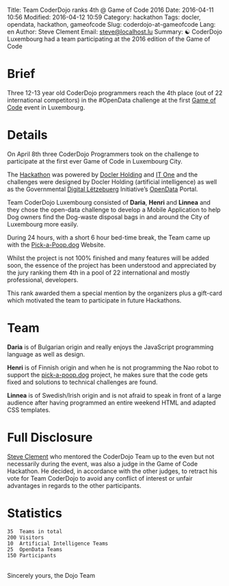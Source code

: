 Title: Team CoderDojo ranks 4th @ Game of Code 2016
Date: 2016-04-11 10:56
Modified: 2016-04-12 10:59
Category: hackathon
Tags: docler, opendata, hackathon, gameofcode
Slug: coderdojo-at-gameofcode
Lang: en
Author: Steve Clement
Email: steve@localhost.lu
Summary: :yin_yang: CoderDojo Luxembourg had a team participating at the 2016 edition of the Game of Code

# Brief

Three 12-13 year old CoderDojo programmers reach the 4th place (out of 22 international competitors) in the #OpenData challenge at the first <a href="http://gameofcode.eu" target="_blank">Game of Code</a> event in Luxembourg.

# Details

On April 8th three CoderDojo Programmers took on the challenge to participate at the first ever Game of Code in Luxembourg City.

The <a href="https://en.wikipedia.org/wiki/Hackathon" target="_blank">Hackathon</a> was powered by <a href="http://doclerholding.com" target="_blank">Docler Holding</a> and <a href="http://itone.lu" target="_blank">IT One</a> and the challenges were designed by Docler Holding (artificial intelligence) as well as the Governmental <a href="http://www.digital-luxembourg.public.lu/en/index.html" target="_blank">Digital Lëtzebuerg</a> Initiative’s <a href="http://data.public.lu" target="_blank">OpenData</a> Portal.

Team CoderDojo Luxembourg consisted of **Daria**, **Henri** and **Linnea** and they chose the open-data challenge to develop a Mobile Application to help Dog owners find the Dog-waste disposal bags in and around the City of Luxembourg more easily.

During 24 hours, with a short 6 hour bed-time break, the Team came up with the <a href="http://Pick-a-Poop.dog" target="_blank">Pick-a-Poop.dog</a> Website.

Whilst the project is not 100% finished and many features will be added soon, the essence of the project has been understood and appreciated by the jury ranking them 4th in a pool of 22 international and mostly professional, developers.

This rank awarded them a special mention by the organizers plus a gift-card which motivated the team to participate in future Hackathons.

# Team

**Daria** is of Bulgarian origin and really enjoys the JavaScript programming language as well as design.

**Henri** is of Finnish origin and when he is not programming the Nao robot to support the <a href="https://pick-a-poop.dog" target="_blank">pick-a-poop.dog</a> project, he makes sure that the code gets fixed and solutions to technical challenges are found.

**Linnea** is of Swedish/Irish origin and is not afraid to speak in front of a large audience after having programmed an entire weekend HTML and adapted CSS templates.

# Full Disclosure

<a href="https://twitter.com/SteveClement" target="_blank">Steve Clement</a> who mentored the CoderDojo Team up to the even but not necessarily during the event, was also a judge in the Game of Code Hackathon. He decided, in accordance with the other judges, to retract his vote for Team CoderDojo to avoid any conflict of interest or unfair advantages in regards to the other participants.

# Statistics

```
35  Teams in total
200 Visitors
10  Artificial Intelligence Teams
25  OpenData Teams
150 Participants
```
<br />
Sincerely yours, the Dojo Team